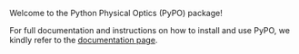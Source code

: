 Welcome to the Python Physical Optics (PyPO) package!

For full documentation and instructions on how to install and use PyPO, we kindly refer to the [documentation page](https://pypo-dev.github.io/PyPO-docs/).
